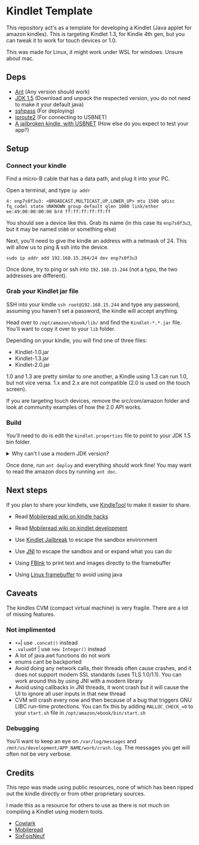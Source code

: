 # Kindlet Template

This repository act's as a template for developing a Kindlet (Java applet for amazon kindles). This is targeting Kindlet 1.3, for Kindle 4th gen, but you can tweak it to work for touch devices or 1.0.

This was made for Linux, it might work under WSL for windows. Unsure about mac.

## Deps

- [Ant](https://ant.apache.org/) (Any version should work)
- [JDK 1.5](https://www.oracle.com/uk/java/technologies/java-archive-javase5-downloads.html) (Download and unpack the respected version, you do not need to make it your default java)
- [sshpass](https://linux.die.net/man/1/sshpass) (For deploying)
- [iproute2](https://en.wikipedia.org/wiki/Iproute2) (For connecting to USBNET)
- [A jailbroken kindle, with USBNET](https://www.mobileread.com/forums/showthread.php?t=225030) (How else do you expect to test your app?)


## Setup
### Connect your kindle
Find a micro-B cable that has a data path, and plug it into your PC.

Open a terminal, and type `ip addr`

``
4: enp7s0f3u3: <BROADCAST,MULTICAST,UP,LOWER_UP> mtu 1500 qdisc fq_codel state UNKNOWN group default qlen 1000
    link/ether ee:49:00:00:00:00 brd ff:ff:ff:ff:ff:ff
``

You should see a device like this. Grab its name (in this case its `enp7s0f3u3`, but it may be named `USB0` or something else)

Next, you'll need to give the kindle an address with a netmask of 24. This will allow us to ping & ssh into the device.

`sudo ip addr add 192.168.15.204/24 dev enp7s0f3u3`

Once done, try to ping or ssh into `192.168.15.244` (not a typo, the two addresses are different).

### Grab your Kindlet jar file

SSH into your kindle `ssh root@192.168.15.244` and type any password, assuming you haven't set a password, the kindle will accept anything.

Head over to `/opt/amazon/ebook/lib/` and find the ``Kindlet-*.*.jar`` file. You'll want to copy it over to your `lib` folder. 

Depending on your kindle, you will find one of three files:

- Kindlet-1.0.jar
- Kindlet-1.3.jar
- Kindlet-2.0.jar

1.0 and 1.3 are pretty similar to one another, a Kindle using 1.3 can run 1.0, but not vice versa. 1.x and 2.x are not compatible (2.0 is used on the touch screen).

If you are targeting touch devices, remove the src/com/amazon folder and look at community examples of how the 2.0 API works.

### Build
You'll need to do is edit the `kindlet.properties` file to point to your JDK 1.5 bin folder. 

<details>
  <summary>Why can't I use a modern JDK version?</summary>
  
  Modern JDK only only support java 8 and above. Kindles (4th gen and below) only support 1.4 and below (but even then, a lot of 1.4 features don't work)

  We download an older JDK and target 1.5, and then use retroweaver to backport our 1.5 program to 1.4. This should mean more 1.5 features work, however, the kindle is a fragile thing and will crash at runtime with certain features.
</details>

Once done, run `ant deploy` and everything should work fine! You may want to read the amazon docs by running `ant doc`.

## Next steps

If you plan to share your kindlets, use [KindleTool](https://www.mobileread.com/forums/showthread.php?t=187880) to make it easier to share. 

- Read [Mobileread wiki on kindle hacks](https://wiki.mobileread.com/wiki/Kindle_Hacks_Information)
- Read [Mobileread wiki on kindlet development](https://wiki.mobileread.com/wiki/Kindlet_Developer_HowTo)
- Use [Kindlet Jailbreak](https://bitbucket.org/ixtab/kindletjailbreak/src) to escape the sandbox environment

- Use [JNI](https://www.mobileread.com/forums/showthread.php?t=175899) to escape the sandbox and or expand what you can do

- Using [FBInk](https://github.com/NiLuJe/FBInk) to print text and images directly to the framebuffer

- Using [Linux framebuffer](https://en.wikipedia.org/wiki/Linux_framebuffer) to avoid using java

## Caveats

The kindles CVM (compact virtual machine) is very fragile. There are a lot of missing features.

### Not implimented
- ``+=``| use ``.concat()`` instead
- ``.valueOf`` | use ``new Integer()`` instead
- A lot of java.awt functions do not work
- enums cant be backported
- Avoid doing any network calls, their threads often cause crashes, and it does not support modern SSL standards (uses TLS 1.0/1.1). You can work around this by using JNI with a modern library
- Avoid using callbacks in JNI threads, it wont crash but it will cause the UI to ignore all user inputs in that new thread
- CVM will crash every now and then because of a bug that triggers GNU LIBC run-time protections. You can fix this by adding `MALLOC_CHECK_=0` to your `start.sh` file in `/opt/amazon/ebook/bin/start.sh`

### Debugging
You'll want to keep an eye on ``/var/log/messages`` and ``/mnt/us/development/APP_NAME/work/crash.log``. The messages you get will often not be very verbose.

## Credits
This repo was made using public resources, none of which has been ripped out the kindle directly or from other proprietary sources.

I made this as a resource for others to use as there is not much on compiling a Kindlet using modern tools. 

- [Cowlark](http://cowlark.com/kindle/index.html)
- [Mobileread](https://www.mobileread.com/forums/forumdisplay.php?f=150)
- [SixFoisNeuf](https://www.sixfoisneuf.fr/posts/kindle-hacking-porting-doom/)



